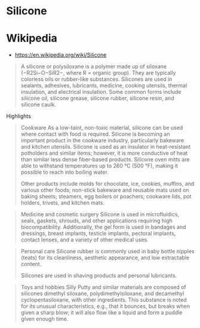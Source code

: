 # Silicone

# Wikipedia

* https://en.wikipedia.org/wiki/Silicone
> A silicone or polysiloxane is a polymer made up of siloxane (−R2Si−O−SiR2−, where R = organic group). They are typically colorless oils or rubber-like substances. Silicones are used in sealants, adhesives, lubricants, medicine, cooking utensils, thermal insulation, and electrical insulation. Some common forms include silicone oil, silicone grease, silicone rubber, silicone resin, and silicone caulk.

Highlights

>Cookware
>As a low-taint, non-toxic material, silicone can be used where contact with food is required. Silicone is becoming an important product in the cookware industry, particularly bakeware and kitchen utensils. Silicone is used as an insulator in heat-resistant potholders and similar items; however, it is more conductive of heat than similar less dense fiber-based products. Silicone oven mitts are able to withstand temperatures up to 260 °C (500 °F), making it possible to reach into boiling water.
>
>Other products include molds for chocolate, ice, cookies, muffins, and various other foods; non-stick bakeware and reusable mats used on baking sheets; steamers, egg boilers or poachers; cookware lids, pot holders, trivets, and kitchen mats.

>Medicine and cosmetic surgery
>Silicone is used in microfluidics, seals, gaskets, shrouds, and other applications requiring high biocompatibility. Additionally, the gel form is used in bandages and dressings, breast implants, testicle implants, pectoral implants, contact lenses, and a variety of other medical uses.

>Personal care
>Silicone rubber is commonly used in baby bottle nipples (teats) for its cleanliness, aesthetic appearance, and low extractable content.
>
>Silicones are used in shaving products and personal lubricants.

>Toys and hobbies
>Silly Putty and similar materials are composed of silicones dimethyl siloxane, polydimethylsiloxane, and decamethyl cyclopentasiloxane, with other ingredients. This substance is noted for its unusual characteristics, e.g., that it bounces, but breaks when given a sharp blow; it will also flow like a liquid and form a puddle given enough time.